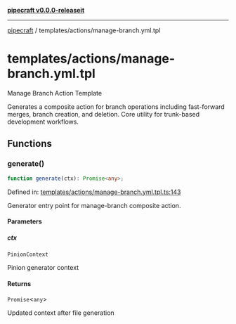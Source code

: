 [**pipecraft v0.0.0-releaseit**](../../README.md)

***

[pipecraft](../../README.md) / templates/actions/manage-branch.yml.tpl

# templates/actions/manage-branch.yml.tpl

Manage Branch Action Template

Generates a composite action for branch operations including fast-forward merges,
branch creation, and deletion. Core utility for trunk-based development workflows.

## Functions

### generate()

```ts
function generate(ctx): Promise<any>;
```

Defined in: [templates/actions/manage-branch.yml.tpl.ts:143](https://github.com/jamesvillarrubia/pipecraft/blob/290101696d3569c36886634c8a3467a47778728d/src/templates/actions/manage-branch.yml.tpl.ts#L143)

Generator entry point for manage-branch composite action.

#### Parameters

##### ctx

`PinionContext`

Pinion generator context

#### Returns

`Promise`\<`any`\>

Updated context after file generation
